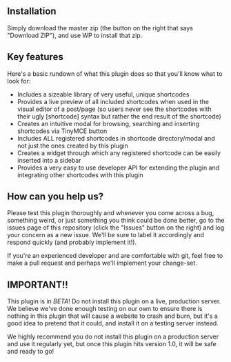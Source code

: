 ## Installation

Simply download the master zip (the button on the right that says "Download ZIP"), and use WP to install that zip.

## Key features

Here's a basic rundown of what this plugin does so that you'll know what to look for:

* Includes a sizeable library of very useful, unique shortcodes
* Provides a live preview of all included shortcodes when used in the visual editor of a post/page (so users never see the shortcodes with their ugly [shortcode] syntax but rather the end result of the shortcode)
* Creates an intuitive modal for browsing, searching and inserting shortcodes via TinyMCE button
* Includes ALL registered shortcodes in shortcode directory/modal and not just the ones created by this plugin
* Creates a widget through which any registered shortcode can be easily inserted into a sidebar
* Provides a very easy to use developer API for extending the plugin and integrating other shortcodes with this plugin

## How can you help us?

Please test this plugin thoroughly and whenever you come across a bug, something weird, or just something you think could be done better, go to the issues page of this repository (click the "Issues" button on the right) and log your concern as a new issue. We'll be sure to label it accordingly and respond quickly (and probably implement it!).

If you're an experienced developer and are comfortable with git, feel free to make a pull request and perhaps we'll implement your change-set.

## IMPORTANT!!

This plugin is in *BETA*! Do not install this plugin on a live, production server. We believe we've done enough testing on our own to ensure there is nothing in this plugin that will cause a website to crash and burn, but it's a good idea to pretend that it could, and install it on a testing server instead.

We highly recommend you do not install this plugin on a production server and use it regularly yet, but once this plugin hits version 1.0, it will be safe and ready to go!
